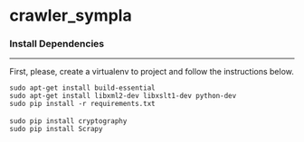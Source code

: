 # crawler_sympla

### Install Dependencies
---------------------------------------
First, please, create a virtualenv to project and follow the instructions below.

```sudo apt-get install build-essential```
<br>
```sudo apt-get install libxml2-dev libxslt1-dev python-dev```
<br>
```sudo pip install -r requirements.txt```
<br>	
```sudo pip install cryptography```
<br>
```sudo pip install Scrapy```


